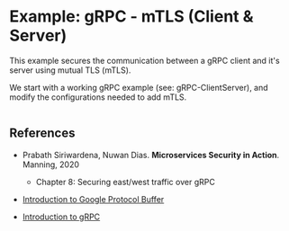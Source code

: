 # Example: gRPC - mTLS (Client & Server) 

This example secures the communication between a gRPC client and it's server using mutual TLS (mTLS).

We start with a working gRPC example (see: gRPC-ClientServer), and modify the configurations needed to
add mTLS.



```
```


## References
* Prabath Siriwardena, Nuwan Dias. **Microservices Security in Action**. Manning, 2020 
  * Chapter 8: Securing east/west traffic over gRPC
  
* [Introduction to Google Protocol Buffer](https://www.baeldung.com/google-protocol-buffer)
* [Introduction to gRPC](https://www.baeldung.com/grpc-introduction)
